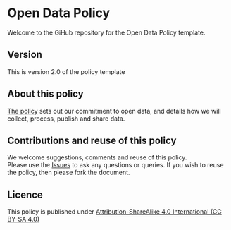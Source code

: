 # Open Data Policy
Welcome to the GiHub repository for the Open Data Policy template.

## Version
This is version 2.0 of the policy template

## About this policy
[The policy](OpenDataPolicy.md) sets out our commitment to open data, and details how we will collect, process, publish and share data. 

## Contributions and reuse of this policy
We welcome suggestions, comments and reuse of this policy.  
Please use the [Issues](https://github.com/OpenDataServices/OpenDataPolicy/issues) to ask any questions or queries.
If you wish to reuse the policy, then please fork the document.

## Licence
This policy is published under [Attribution-ShareAlike 4.0 International (CC BY-SA 4.0)](http://creativecommons.org/licenses/by-sa/4.0/) 
